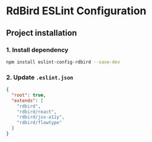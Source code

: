 # RdBird ESLint Configuration

## Project installation

### 1. Install dependency
```sh
npm install eslint-config-rdbird --save-dev
```

### 2. Update `.eslint.json` 
```json
{
  "root": true,
  "extends": [
    "rdbird",
    "rdbird/react",
    "rdbird/jsx-a11y",
    "rdbird/flowtype"
  ]
}
```
